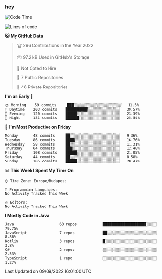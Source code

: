 ### hey

<!--START_SECTION:waka-->
![Code Time](http://img.shields.io/badge/Code%20Time-801%20hrs%2035%20mins-blue)

![Lines of code](https://img.shields.io/badge/From%20Hello%20World%20I%27ve%20Written-510%20Thousand%20lines%20of%20code-blue)

**🐱 My GitHub Data** 

> 🏆 296 Contributions in the Year 2022
 > 
> 📦 97.2 kB Used in GitHub's Storage 
 > 
> 🚫 Not Opted to Hire
 > 
> 📜 7 Public Repositories 
 > 
> 🔑 46 Private Repositories  
 > 
**I'm an Early 🐤** 

```text
🌞 Morning    59 commits     ███░░░░░░░░░░░░░░░░░░░░░░   11.5% 
🌆 Daytime    203 commits    ██████████░░░░░░░░░░░░░░░   39.57% 
🌃 Evening    120 commits    █████░░░░░░░░░░░░░░░░░░░░   23.39% 
🌙 Night      131 commits    ██████░░░░░░░░░░░░░░░░░░░   25.54%

```
📅 **I'm Most Productive on Friday** 

```text
Monday       48 commits     ██░░░░░░░░░░░░░░░░░░░░░░░   9.36% 
Tuesday      86 commits     ████░░░░░░░░░░░░░░░░░░░░░   16.76% 
Wednesday    58 commits     ██░░░░░░░░░░░░░░░░░░░░░░░   11.31% 
Thursday     64 commits     ███░░░░░░░░░░░░░░░░░░░░░░   12.48% 
Friday       108 commits    █████░░░░░░░░░░░░░░░░░░░░   21.05% 
Saturday     44 commits     ██░░░░░░░░░░░░░░░░░░░░░░░   8.58% 
Sunday       105 commits    █████░░░░░░░░░░░░░░░░░░░░   20.47%

```


📊 **This Week I Spent My Time On** 

```text
⌚︎ Time Zone: Europe/Budapest

💬 Programming Languages: 
No Activity Tracked This Week

🔥 Editors: 
No Activity Tracked This Week

```

**I Mostly Code in Java** 

```text
Java                     63 repos            ████████████████████░░░░░   79.75% 
JavaScript               7 repos             ██░░░░░░░░░░░░░░░░░░░░░░░   8.86% 
Kotlin                   3 repos             █░░░░░░░░░░░░░░░░░░░░░░░░   3.8% 
C#                       2 repos             ░░░░░░░░░░░░░░░░░░░░░░░░░   2.53% 
TypeScript               1 repo              ░░░░░░░░░░░░░░░░░░░░░░░░░   1.27%

```



 Last Updated on 09/09/2022 16:01:00 UTC
<!--END_SECTION:waka-->
